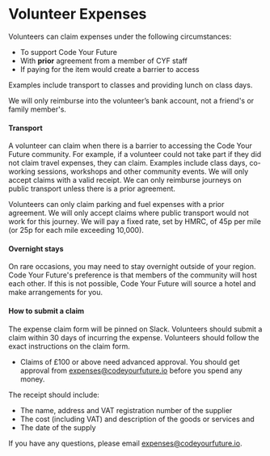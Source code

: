 # Volunteer Expenses

Volunteers can claim expenses under the following circumstances:

* To support Code Your Future
* With **prior** agreement from a member of CYF staff
* If paying for the item would create a barrier to access

Examples include transport to classes and providing lunch on class days.

We will only reimburse into the volunteer’s bank account, not a friend's or family member's.

#### Transport

A volunteer can claim when there is a barrier to accessing the Code Your Future community. For example, if a volunteer could not take part if they did not claim travel expenses, they can claim. Examples include class days, co-working sessions, workshops and other community events. We will only accept claims with a valid receipt. We can only reimburse journeys on public transport unless there is a prior agreement.

Volunteers can only claim parking and fuel expenses with a prior agreement. We will only accept claims where public transport would not work for this journey. We will pay a fixed rate, set by HMRC, of 45p per mile (or 25p for each mile exceeding 10,000).

#### Overnight stays

On rare occasions, you may need to stay overnight outside of your region. Code Your Future's preference is that members of the community will host each other. If this is not possible, Code Your Future will source a hotel and make arrangements for you.

#### How to submit a claim

The expense claim form will be pinned on Slack. Volunteers should submit a claim within 30 days of incurring the expense. Volunteers should follow the exact instructions on the claim form.

* Claims of £100 or above need advanced approval. You should get approval from [expenses@codeyourfuture.io](mailto:expenses@codeyourfuture.io) before you spend any money.

The receipt should include:

* The name, address and VAT registration number of the supplier
* The cost (including VAT) and description of the goods or services and
* The date of the supply

If you have any questions, please email [expenses@codeyourfuture.io](mailto:expenses@codeyourfuture.io).
